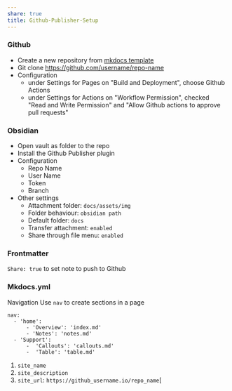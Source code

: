 ```yaml
---
share: true
title: Github-Publisher-Setup
---
```


### Github
- Create a new repository from [mkdocs template](https://github.com/ObsidianPublisher/publisher-template-gh-pages/generate)
- Git clone https://github.com/username/repo-name
- Configuration
	- under Settings for Pages on "Build and Deployment", choose Github Actions
	- under Settings for Actions on "Workflow Permission", checked "Read and Write Permission" and "Allow Github actions to approve pull requests"

### Obsidian
- Open vault as folder to the repo
- Install the Github Publisher plugin
- Configuration
	- Repo Name
	- User Name
	- Token
	- Branch
- Other settings
	- Attachment folder: `docs/assets/img`
	- Folder behaviour: `obsidian path`
	- Default folder: `docs`
	- Transfer attachment: `enabled`
	- Share through file menu: `enabled`

### Frontmatter

`Share: true` to set note to push to Github

### Mkdocs.yml

Navigation
Use `nav` to create sections in a page

```
nav: 
  - 'home':
	  - 'Overview': 'index.md'
	  - 'Notes': 'notes.md'
  - 'Support':
	  -  'Callouts': 'callouts.md'
	  -  'Table': 'table.md'
```
  
1.  `site_name`
2.  `site_description`
3.  `site_url`: `https://github_username.io/repo_name`[